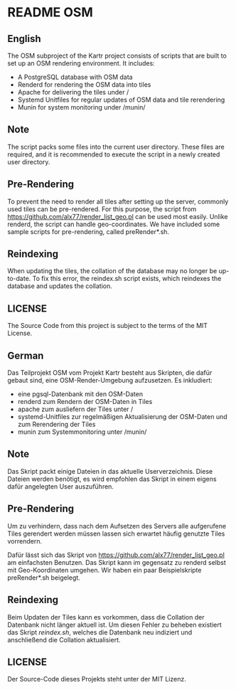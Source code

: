 # README OSM
## English

The OSM subproject of the Kartr project consists of scripts that are built to set up an OSM rendering environment. It includes:

- A PostgreSQL database with OSM data
- Renderd for rendering the OSM data into tiles
- Apache for delivering the tiles under /
- Systemd Unitfiles for regular updates of OSM data and tile rerendering
- Munin for system monitoring under /munin/

## Note

The script packs some files into the current user directory. These files are required, and it is recommended to execute the script in a newly created user directory.

## Pre-Rendering

To prevent the need to render all tiles after setting up the server, commonly used tiles can be pre-rendered. For this purpose, the script from https://github.com/alx77/render_list_geo.pl can be used most easily. Unlike renderd, the script can handle geo-coordinates. We have included some sample scripts for pre-rendering, called preRender*.sh.

## Reindexing

When updating the tiles, the collation of the database may no longer be up-to-date. To fix this error, the reindex.sh script exists, which reindexes the database and updates the collation.


## LICENSE

The Source Code from this project is subject to the terms of the MIT License.

## German

Das Teilprojekt OSM vom Projekt Kartr besteht aus Skripten, die dafür gebaut sind, eine OSM-Render-Umgebung aufzusetzen. Es inkludiert:
- eine pgsql-Datenbank mit den OSM-Daten
- renderd zum Rendern der OSM-Daten in Tiles
- apache zum ausliefern der Tiles unter /
- systemd-Unitfiles zur regelmäßigen Aktualisierung der OSM-Daten und zum Rerendering der Tiles
- munin zum Systemmonitoring unter /munin/

## Note

Das Skript packt einige Dateien in das aktuelle Userverzeichnis. Diese Dateien werden benötigt, es wird empfohlen das Skript in einem eigens dafür angelegten User auszuführen.

## Pre-Rendering

Um zu verhindern, dass nach dem Aufsetzen des Servers alle aufgerufene Tiles gerendert werden müssen lassen sich erwartet häufig genutzte Tiles vorrendern.

Dafür lässt sich das Skript von https://github.com/alx77/render_list_geo.pl am einfachsten Benutzen. Das Skript kann im gegensatz zu renderd selbst mit Geo-Koordinaten umgehen. Wir haben ein paar Beispielskripte preRender*.sh beigelegt.

## Reindexing

Beim Updaten der Tiles kann es vorkommen, dass die Collation der Datenbank nicht länger aktuell ist. Um diesen Fehler zu beheben existiert das Skript *reindex.sh*, welches die Datenbank neu indiziert und anschließend die Collation aktualisiert.


## LICENSE

Der Source-Code dieses Projekts steht unter der MIT Lizenz.

